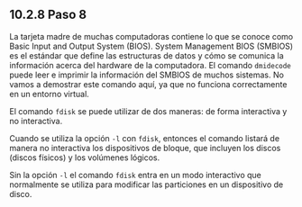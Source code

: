 ## 10.2.8 Paso 8
La tarjeta madre de muchas computadoras contiene lo que se conoce como Basic Input and Output System (BIOS). System Management BIOS (SMBIOS) es el estándar que define las estructuras de datos y cómo se comunica la información acerca del hardware de la computadora. El comando `dmidecode` puede leer e imprimir la información del SMBIOS de muchos sistemas. No vamos a demostrar este comando aquí, ya que no funciona correctamente en un entorno virtual.

El comando `fdisk` se puede utilizar de dos maneras: de forma interactiva y no interactiva.

Cuando se utiliza la opción `-l` con `fdisk`, entonces el comando listará de manera no interactiva los dispositivos de bloque, que incluyen los discos (discos físicos) y los volúmenes lógicos.

Sin la opción `-l` el comando `fdisk` entra en un modo interactivo que normalmente se utiliza para modificar las particiones en un dispositivo de disco.

